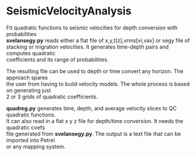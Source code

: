 # SeismicVelocityAnalysis
Fit quadratic functions to seismic velocities for depth conversion with probabilities  
**svelansegy.py** reads either a flat file of x,y,t[z],vrms[vi,vav] or segy file of  
stacking or migration velocities. It generates time-depth pairs and computes quadratic  
coefficients  and its range of probabilities.  

The resulting file can be used to depth or time convert any horizon. The approach spares  
the user from having to build velocity models. The whole process is based on generating just  
2 or 3 grids of quadratic coefficients.

**quadreg.py** generates time, depth, and average velocity slices to QC quadratic functions.  
It can also read in a flat x y z file for depth/time conversion. It needs the quadratic coefs  
file generated from **svelansegy.py**. The output is a text file that can be imported into Petrel  
or any mapping system.
